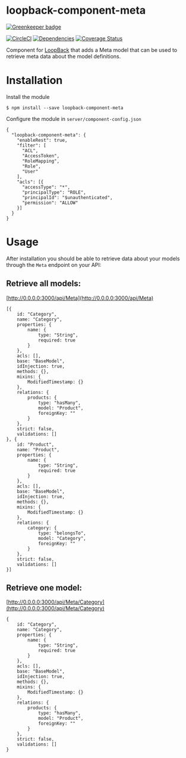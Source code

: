 # loopback-component-meta

[![Greenkeeper badge](https://badges.greenkeeper.io/fullcube/loopback-component-meta.svg)](https://greenkeeper.io/)

[![CircleCI](https://circleci.com/gh/fullcube/loopback-component-meta.svg?style=svg)](https://circleci.com/gh/fullcube/loopback-component-meta) [![Dependencies](http://img.shields.io/david/fullcube/loopback-component-meta.svg?style=flat)](https://david-dm.org/fullcube/loopback-component-meta) [![Coverage Status](https://coveralls.io/repos/github/fullcube/loopback-component-meta/badge.svg?branch=master)](https://coveralls.io/github/fullcube/loopback-component-meta?branch=master)

Component for [LoopBack](https://loopback.io) that adds a Meta model that can be used to retrieve meta data about the model definitions.

# Installation

Install the module

    $ npm install --save loopback-component-meta

Configure the module in `server/component-config.json`

```
{
  "loopback-component-meta": {
    "enableRest": true,
    "filter": [
      "ACL",
      "AccessToken",
      "RoleMapping",
      "Role",
      "User"
    ],
    "acls": [{
      "accessType": "*",
      "principalType": "ROLE",
      "principalId": "$unauthenticated",
      "permission": "ALLOW"
    }]
  }
}
```


# Usage

After installation you should be able to retrieve data about your models through the `Meta` endpoint on your API:

## Retrieve all models:

[http://0.0.0.0:3000/api/Meta](http://0.0.0.0:3000/api/Meta)


```
[{
	id: "Category",
	name: "Category",
	properties: {
		name: {
			type: "String",
			required: true
		}
	},
	acls: [],
	base: "BaseModel",
	idInjection: true,
	methods: {},
	mixins: {
		ModifiedTimestamp: {}
	},
	relations: {
		products: {
			type: "hasMany",
			model: "Product",
			foreignKey: ""
		}
	},
	strict: false,
	validations: []
}, {
	id: "Product",
	name: "Product",
	properties: {
		name: {
			type: "String",
			required: true
		}
	},
	acls: [],
	base: "BaseModel",
	idInjection: true,
	methods: {},
	mixins: {
		ModifiedTimestamp: {}
	},
	relations: {
		category: {
			type: "belongsTo",
			model: "Category",
			foreignKey: ""
		}
	},
	strict: false,
	validations: []
}]
```


## Retrieve one model:


[http://0.0.0.0:3000/api/Meta/Category](http://0.0.0.0:3000/api/Meta/Category)

```
{
	id: "Category",
	name: "Category",
	properties: {
		name: {
			type: "String",
			required: true
		}
	},
	acls: [],
	base: "BaseModel",
	idInjection: true,
	methods: {},
	mixins: {
		ModifiedTimestamp: {}
	},
	relations: {
		products: {
			type: "hasMany",
			model: "Product",
			foreignKey: ""
		}
	},
	strict: false,
	validations: []
}
```
